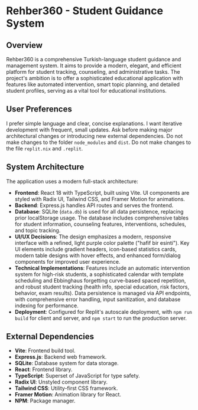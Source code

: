 # Rehber360 - Student Guidance System

## Overview
Rehber360 is a comprehensive Turkish-language student guidance and management system. It aims to provide a modern, elegant, and efficient platform for student tracking, counseling, and administrative tasks. The project's ambition is to offer a sophisticated educational application with features like automated intervention, smart topic planning, and detailed student profiles, serving as a vital tool for educational institutions.

## User Preferences
I prefer simple language and clear, concise explanations. I want iterative development with frequent, small updates. Ask before making major architectural changes or introducing new external dependencies. Do not make changes to the folder `node_modules` and `dist`. Do not make changes to the file `replit.nix` and `.replit`.

## System Architecture
The application uses a modern full-stack architecture:
- **Frontend**: React 18 with TypeScript, built using Vite. UI components are styled with Radix UI, Tailwind CSS, and Framer Motion for animations.
- **Backend**: Express.js handles API routes and serves the frontend.
- **Database**: SQLite (`data.db`) is used for all data persistence, replacing prior localStorage usage. The database includes comprehensive tables for student information, counseling features, interventions, schedules, and topic tracking.
- **UI/UX Decisions**: The design emphasizes a modern, responsive interface with a refined, light purple color palette ("hafif bir esinti"). Key UI elements include gradient headers, icon-based statistics cards, modern table designs with hover effects, and enhanced form/dialog components for improved user experience.
- **Technical Implementations**: Features include an automatic intervention system for high-risk students, a sophisticated calendar with template scheduling and Ebbinghaus forgetting curve-based spaced repetition, and robust student tracking (health info, special education, risk factors, behavior, exam results). Data persistence is managed via API endpoints, with comprehensive error handling, input sanitization, and database indexing for performance.
- **Deployment**: Configured for Replit's autoscale deployment, with `npm run build` for client and server, and `npm start` to run the production server.

## External Dependencies
- **Vite**: Frontend build tool.
- **Express.js**: Backend web framework.
- **SQLite**: Database system for data storage.
- **React**: Frontend library.
- **TypeScript**: Superset of JavaScript for type safety.
- **Radix UI**: Unstyled component library.
- **Tailwind CSS**: Utility-first CSS framework.
- **Framer Motion**: Animation library for React.
- **NPM**: Package manager.